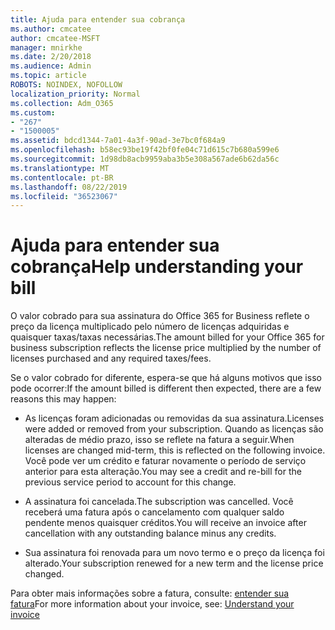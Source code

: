 ```yaml
---
title: Ajuda para entender sua cobrança
ms.author: cmcatee
author: cmcatee-MSFT
manager: mnirkhe
ms.date: 2/20/2018
ms.audience: Admin
ms.topic: article
ROBOTS: NOINDEX, NOFOLLOW
localization_priority: Normal
ms.collection: Adm_O365
ms.custom:
- "267"
- "1500005"
ms.assetid: bdcd1344-7a01-4a3f-90ad-3e7bc0f684a9
ms.openlocfilehash: b58ec93be19f42bf0fe04c71d615c7b680a599e6
ms.sourcegitcommit: 1d98db8acb9959aba3b5e308a567ade6b62da56c
ms.translationtype: MT
ms.contentlocale: pt-BR
ms.lasthandoff: 08/22/2019
ms.locfileid: "36523067"
---
```

# <a name="help-understanding-your-bill"></a><span data-ttu-id="6030b-102">Ajuda para entender sua cobrança</span><span class="sxs-lookup"><span data-stu-id="6030b-102">Help understanding your bill</span></span>

<span data-ttu-id="6030b-103">O valor cobrado para sua assinatura do Office 365 for Business reflete o preço da licença multiplicado pelo número de licenças adquiridas e quaisquer taxas/taxas necessárias.</span><span class="sxs-lookup"><span data-stu-id="6030b-103">The amount billed for your Office 365 for business subscription reflects the license price multiplied by the number of licenses purchased and any required taxes/fees.</span></span>
  
<span data-ttu-id="6030b-104">Se o valor cobrado for diferente, espera-se que há alguns motivos que isso pode ocorrer:</span><span class="sxs-lookup"><span data-stu-id="6030b-104">If the amount billed is different then expected, there are a few reasons this may happen:</span></span>
  
- <span data-ttu-id="6030b-105">As licenças foram adicionadas ou removidas da sua assinatura.</span><span class="sxs-lookup"><span data-stu-id="6030b-105">Licenses were added or removed from your subscription.</span></span> <span data-ttu-id="6030b-106">Quando as licenças são alteradas de médio prazo, isso se reflete na fatura a seguir.</span><span class="sxs-lookup"><span data-stu-id="6030b-106">When licenses are changed mid-term, this is reflected on the following invoice.</span></span> <span data-ttu-id="6030b-107">Você pode ver um crédito e faturar novamente o período de serviço anterior para esta alteração.</span><span class="sxs-lookup"><span data-stu-id="6030b-107">You may see a credit and re-bill for the previous service period to account for this change.</span></span>

- <span data-ttu-id="6030b-108">A assinatura foi cancelada.</span><span class="sxs-lookup"><span data-stu-id="6030b-108">The subscription was cancelled.</span></span> <span data-ttu-id="6030b-109">Você receberá uma fatura após o cancelamento com qualquer saldo pendente menos quaisquer créditos.</span><span class="sxs-lookup"><span data-stu-id="6030b-109">You will receive an invoice after cancellation with any outstanding balance minus any credits.</span></span>

- <span data-ttu-id="6030b-110">Sua assinatura foi renovada para um novo termo e o preço da licença foi alterado.</span><span class="sxs-lookup"><span data-stu-id="6030b-110">Your subscription renewed for a new term and the license price changed.</span></span>

<span data-ttu-id="6030b-111">Para obter mais informações sobre a fatura, consulte: [entender sua fatura](https://docs.microsoft.com/office365/admin/subscriptions-and-billing/understand-your-invoice)</span><span class="sxs-lookup"><span data-stu-id="6030b-111">For more information about your invoice, see: [Understand your invoice](https://docs.microsoft.com/office365/admin/subscriptions-and-billing/understand-your-invoice)</span></span>